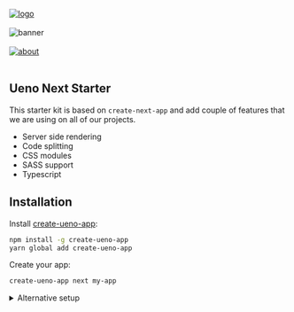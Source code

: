 [![logo](https://user-images.githubusercontent.com/937328/52721449-9b1b2b80-2fa1-11e9-8f10-84dd86eb652b.png)](https://ueno.co/?utm_source=github&utm_campaign=ueno-next-starter)
<br /><br />
![banner](https://user-images.githubusercontent.com/937328/52721448-9b1b2b80-2fa1-11e9-9d4d-e2312ba7ea17.png)
<br /><br />
[![about](https://user-images.githubusercontent.com/937328/51540139-999c8e80-1e4d-11e9-866d-284657a34744.png)](https://ueno.co/contact/?utm_source=github&utm_campaign=ueno-next-starter)
<br /><br />

## Ueno Next Starter

This starter kit is based on `create-next-app` and add couple of features that we are using on all of our projects.

- Server side rendering
- Code splitting
- CSS modules
- SASS support
- Typescript

## Installation

Install [create-ueno-app](https://github.com/ueno-llc/create-ueno-app):

```bash
npm install -g create-ueno-app
yarn global add create-ueno-app
```

Create your app:

```bash
create-ueno-app next my-app
```

<details>
  <summary>Alternative setup</summary>

  You can also cloning this repository but you will have to change and add few files manually.

  ```bash
  git clone "https://github.com/ueno-llc/ueno-next-starter#master --recursive" my-app
  ```

  You gonna have:
  - Change `src/components/link/Link.tsx` with [Link.tsx](https://github.com/ueno-llc/create-ueno-app/blob/master/overwrites/next/Link.tsx)
  - Add `src/utils/config.ts` with [config.ts](https://github.com/ueno-llc/create-ueno-app/blob/master/overwrites/next/config.ts)
  - Add `src/pages/_app.tsx` with [_app.tsx](https://github.com/ueno-llc/create-ueno-app/blob/master/overwrites/next/_app.ts)
</details>
